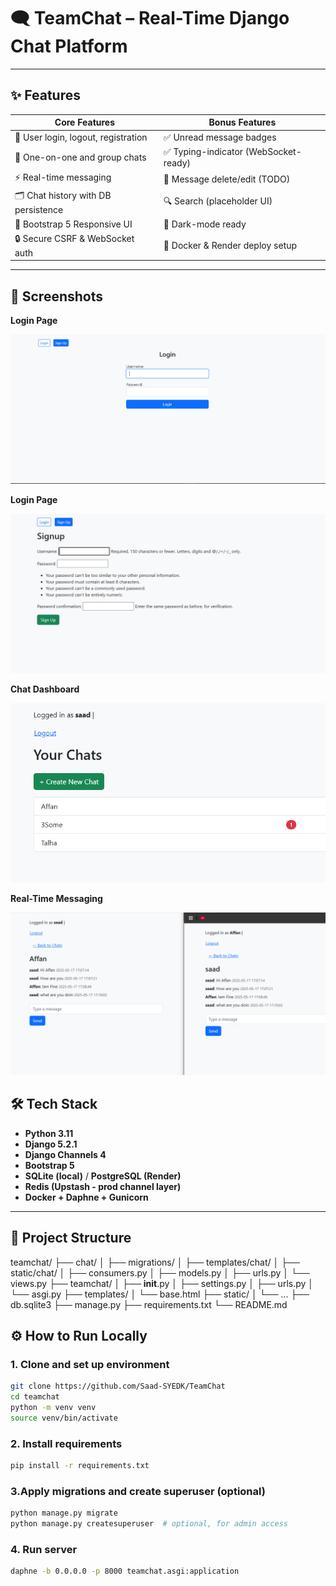 # 🗨️ TeamChat – Real-Time Django Chat Platform

---

## ✨ Features

| Core Features                      | Bonus Features                        |
|-----------------------------------|---------------------------------------|
| 🔐 User login, logout, registration | ✅ Unread message badges              |
| 💬 One-on-one and group chats      | ✅ Typing-indicator (WebSocket-ready) |
| ⚡ Real-time messaging              | 🧹 Message delete/edit (TODO)         |
| 🗂 Chat history with DB persistence | 🔍 Search (placeholder UI)           |
| 🎨 Bootstrap 5 Responsive UI       | 🌙 Dark-mode ready                    |
| 🔒 Secure CSRF & WebSocket auth    | 🚀 Docker & Render deploy setup      |

---

## 📸 Screenshots

**Login Page**

![Login Page](screenshots/login.PNG)

**Login Page**

![Signup Page](screenshots/signup.PNG)

**Chat Dashboard**

![Chat Dashboard](screenshots/home.PNG)

**Real-Time Messaging**

![Real-Time Chat](screenshots/realtime.PNG)


## 🛠️ Tech Stack

- **Python 3.11**
- **Django 5.2.1**
- **Django Channels 4**
- **Bootstrap 5**
- **SQLite (local)** / **PostgreSQL (Render)**
- **Redis (Upstash - prod channel layer)**
- **Docker + Daphne + Gunicorn**

---
## 📂 Project Structure
teamchat/
├── chat/
│   ├── migrations/
│   ├── templates/chat/
│   ├── static/chat/
│   ├── consumers.py
│   ├── models.py
│   ├── urls.py
│   └── views.py
├── teamchat/
│   ├── __init__.py
│   ├── settings.py
│   ├── urls.py
│   └── asgi.py
├── templates/
│   └── base.html
├── static/
│   └── ...
├── db.sqlite3
├── manage.py
├── requirements.txt
└── README.md

## ⚙️ How to Run Locally

### 1. Clone and set up environment
```bash
git clone https://github.com/Saad-SYEDK/TeamChat
cd teamchat
python -m venv venv
source venv/bin/activate
```

### 2. Install requirements
```bash
pip install -r requirements.txt
```
### 3.Apply migrations and create superuser (optional)
```bash
python manage.py migrate
python manage.py createsuperuser  # optional, for admin access
```
### 4. Run server
```bash
daphne -b 0.0.0.0 -p 8000 teamchat.asgi:application
```